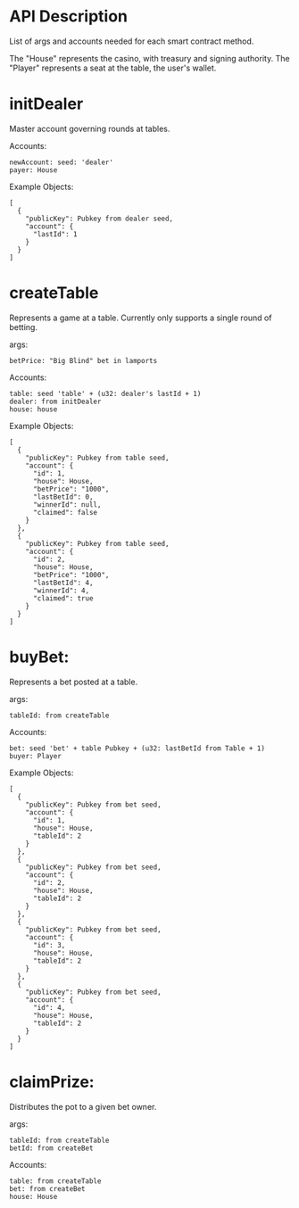# API Description

List of args and accounts needed for each smart contract method.

The "House" represents the casino, with treasury and signing authority.
The "Player" represents a seat at the table, the user's wallet.

# initDealer
Master account governing rounds at tables.

Accounts:
```
newAccount: seed: 'dealer'
payer: House
```
Example Objects:
```
[
  {
    "publicKey": Pubkey from dealer seed,
    "account": {
      "lastId": 1
    }
  }
]
```

# createTable
Represents a game at a table. Currently only supports a single round of betting.

args:
```
betPrice: "Big Blind" bet in lamports
```
Accounts:
```
table: seed 'table' + (u32: dealer's lastId + 1)
dealer: from initDealer
house: house
```
Example Objects:
```
[
  {
    "publicKey": Pubkey from table seed,
    "account": {
      "id": 1,
      "house": House,
      "betPrice": "1000",
      "lastBetId": 0,
      "winnerId": null,
      "claimed": false
    }
  },
  {
    "publicKey": Pubkey from table seed,
    "account": {
      "id": 2,
      "house": House,
      "betPrice": "1000",
      "lastBetId": 4,
      "winnerId": 4,
      "claimed": true
    }
  }
]
```

# buyBet:
Represents a bet posted at a table.

args:
```
tableId: from createTable
```
Accounts:
```
bet: seed 'bet' + table Pubkey + (u32: lastBetId from Table + 1)
buyer: Player
```
Example Objects:
```
[
  {
    "publicKey": Pubkey from bet seed,
    "account": {
      "id": 1,
      "house": House,
      "tableId": 2
    }
  },
  {
    "publicKey": Pubkey from bet seed,
    "account": {
      "id": 2,
      "house": House,
      "tableId": 2
    }
  },
  {
    "publicKey": Pubkey from bet seed,
    "account": {
      "id": 3,
      "house": House,
      "tableId": 2
    }
  },
  {
    "publicKey": Pubkey from bet seed,
    "account": {
      "id": 4,
      "house": House,
      "tableId": 2
    }
  }
]
```

# claimPrize:
Distributes the pot to a given bet owner.

args:
```
tableId: from createTable
betId: from createBet
```

Accounts:
```
table: from createTable
bet: from createBet
house: House
```
